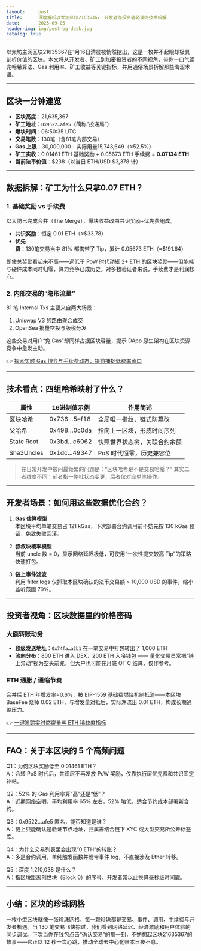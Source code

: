 ```yaml
---
layout:     post
title:      深度解析以太坊区块21635367：开发者与投资者必读的技术拆解
date:       2025-09-05
header-img: img/post-bg-desk.jpg
catalog: true
---
```


以太坊主网区块21635367在1月16日清晨被悄然挖出，这是一枚并不起眼却极具剖析价值的区块。本文将从开发者、矿工到加密投资者的不同视角，带你一口气读完哈希算法、Gas 利用率、矿工收益等关键指标，并用通俗场景拆解那些晦涩术语。

---

## 区块一分钟速览

- **区块高度**：21,635,367  
- **矿工地址**：`0x9522…afe5`（简称“投递局”）  
- **爆块时间**：06:50:35 UTC  
- **交易笔数**：130笔（含81笔内部交易）  
- **Gas 上限**：30,000,000 – 实际用量15,743,649（≈52.5%）  
- **矿工实收**：0.01461 ETH 基础奖励 + 0.05673 ETH 手续费 = **0.07134 ETH**  
- **当前法币价值**：$238（以当日 ETH/USD $3,378 计）

---

## 数据拆解：矿工为什么只拿0.07 ETH？

### 1. 基础奖励 vs 手续费

以太坊已完成合并（The Merge），爆块收益改由共识奖励+优先费组成。  
- **共识奖励**：恒定 0.01 ETH（≈$33.78）  
- **优先费**：130笔交易当中 81% 都携带了 Tip，累计 0.05673 ETH（≈$191.64）  

即使总奖励看起来不高——远低于 PoW 时代动辄 2+ ETH 的区块奖励——但能耗与硬件成本同时归零，算力竞争已成历史。对多数验证者来说，手续费才是利润核心。

### 2. 内部交易的“隐形流量”

81 笔 Internal Txs 主要来自两大场景：  
1. Uniswap V3 的路由聚合成交  
2. OpenSea 批量空投与版税分发  

这些交易对用户“免 Gas”却同样占据区块容量，提示 DApp 原生架构在区块资源竞争中愈发主动。

👉 [探索实时 Gas 博弈与手续费动态，提前捕捉低费率窗口](https://okxdog.com/)

---

## 技术看点：四组哈希映射了什么？

| 属性         | 16进制值示例                  | 作用简述                      |
|--------------|-------------------------------|-------------------------------|
| 区块哈希     | 0x736…5ef18                   | 全局唯一指纹，链式防篡改      |
| 父哈希       | 0x498…0c0da                   | 指向上一区块，形成时间序列    |
| State Root   | 0x3bd…c6062                   | 快照世界状态树，关联合约余额  |
| Sha3Uncles   | 0x1dc…49347                   | PoS 时代恒零，历史兼容位      |

> 在日常开发中被问最频繁的问题是：“区块哈希是不是交易哈希？” 其实二者维度不同：前者指一整批状态变更，后者仅对应单笔操作。  

---

## 开发者场景：如何用这些数据优化合约？

1. **Gas 估算模型**  
   本区块平均单笔交易占 121 kGas，下次部署合约调用前不妨先按 130 kGas 预留，免致失败回滚。  

2. **叔叔块概率模型**  
   当前 uncle 数 = 0，显示网络延迟极低，可使用“一次性提交较高 Tip”的策略快速打包。

3. **链上事件滤波**  
   利用 filter logs 仅抓取本区块确认的法币交易额 > 10,000 USD 的事件，缩小监听范围 70%。

---

## 投资者视角：区块数据里的价格密码

### 大额转账动务

- **顶级发送地址**：`0x74fa…a2b1` 在一笔交易中打包转出了 1,000 ETH  
- **流向分布**：800 ETH 进入 DEX，200 ETH 入冷钱包 —— 量化交易员常把“链上异动”视为空头前兆，但大户也可能在月底 OT C 结算，仅作参考。  

### ETH 通胀 / 通缩节奏

合并后 ETH 年增发率≈0.6%，被 EIP-1559 基础费燃烧机制抵消——本区块 BaseFee 烧掉 0.02 ETH，与增发量对抵后，实际净流出 0.01 ETH，构成长期通缩压力。

👉 [一键追踪实时燃烧量与 ETH 稀缺度指标](https://okxdog.com/)

---

## FAQ：关于本区块的 5 个高频问题

Q1：为何区块奖励低至 0.01461 ETH？  
A：合转 PoS 时代后，共识层不再发放 PoW 奖励，仅靠执行层优先费和共识固定补帖。  

Q2：52% 的 Gas 利用率算“高”还是“低”？  
A：近期网络空暇，平均利用率 65% 左右，52% 略低，适合节约成本部署新合约。  

Q3：0x9522…afe5 匿名，能否知道是谁？  
A：链上只能确认是验证节点地址，归属需结合链下 KYC 或大型交易所公开标签库。  

Q4：为什么交易列表里会出现“0 ETH”的转账？  
A：多是合约调用，单纯触发函数并附带事件 log，不直接涉及 Ether 转移。  

Q5：深度 1,210,038 是什么？  
A：指区块距离创世块（Block 0）的序号，开发者常以此换算毫秒级时间戳。  

---

## 小结：区块的珍珠网格

一枚小型区块就像一张珍珠网格，每一颗珍珠都是交易、事件、调用、手续费与开发者机遇。当 130 笔交易飞快掠过，我们看到网络延迟、经济激励和用户体验的同步调优。下次当你在钱包点击“确认交易”的那一刻，不妨想起区块21635367的故事——它正以 12 秒一次心跳，推动全球去中心化账本日夜不息。